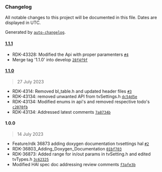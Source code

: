 ### Changelog

All notable changes to this project will be documented in this file. Dates are displayed in UTC.

Generated by [`auto-changelog`](https://github.com/CookPete/auto-changelog).

#### [1.1.1](https://github.com/comcast-sky/rdk-components-hal-tvsettings/compare/1.1.0...1.1.1)

- RDK-43328: Modified the Api with proper paramenters [`#4`](https://github.com/comcast-sky/rdk-components-hal-tvsettings/pull/4)
- Merge tag '1.1.0' into develop [`28f4f9f`](https://github.com/comcast-sky/rdk-components-hal-tvsettings/commit/28f4f9f496229f160823c028c010fcdcbc337c48)

#### [1.1.0](https://github.com/comcast-sky/rdk-components-hal-tvsettings/compare/1.0.0...1.1.0)

> 27 July 2023

- RDK-4314: Removed bl_table.h and updated header files [`#3`](https://github.com/comcast-sky/rdk-components-hal-tvsettings/pull/3)
- RDK-43134: removed unwanted API from tvSettings.h [`dc54d5e`](https://github.com/comcast-sky/rdk-components-hal-tvsettings/commit/dc54d5e4b6ab1468b4a49a560b1ad128c09db7d6)
- RDK-43134: Modified enums in api's and removed respective todo's [`c2070fb`](https://github.com/comcast-sky/rdk-components-hal-tvsettings/commit/c2070fbe4840d0d3072906f408d72e956b2997fa)
- RDK-43134: Addressed latest comments [`7a8734b`](https://github.com/comcast-sky/rdk-components-hal-tvsettings/commit/7a8734b0eaac4d3e67d1fca3a1dc0475d4dc40d6)

#### 1.0.0

> 14 July 2023

- Feature/rdk 36873 adding doxygen documentation tvsettings hal [`#2`](https://github.com/comcast-sky/rdk-components-hal-tvsettings/pull/2)
- RDK-36803_Adding_Doxygen_Documentation [`01bf703`](https://github.com/comcast-sky/rdk-components-hal-tvsettings/commit/01bf703eabe74f598be7a93d442b122cb5493c2f)
- RDK-36873: Added range for in/out params in tvSetting.h and edited tvTypes.h [`3c62325`](https://github.com/comcast-sky/rdk-components-hal-tvsettings/commit/3c62325bdc1f0d61d9ecaa84bd0b536806c6de9e)
- Modified HAl spec doc addressing review comments [`f3afe3b`](https://github.com/comcast-sky/rdk-components-hal-tvsettings/commit/f3afe3b8222cfdca5451b738459588370d8fdcea)
